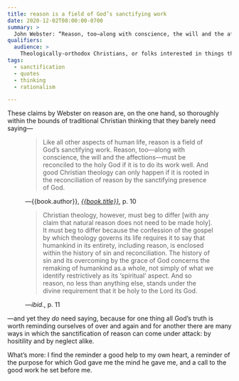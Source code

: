 ```yaml
---
title: reason is a field of God’s sanctifying work
date: 2020-12-02T08:00:00-0700
summary: >
  John Webster: “Reason, too—along with conscience, the will and the affections—must be reconciled to the holy God…”
qualifiers:
  audience: >
    Theologically-orthodox Christians, or folks interested in things that theologically-orthodox Christians think.
tags:
  - sanctification
  - quotes
  - thinking
  - rationalism

---
```


These claims by Webster on reason are, on the one hand, so thoroughly within the bounds of traditional Christian thinking that they barely need saying—

<figure class='quotation'>

> Like all other aspects of human life, reason is a field of God’s sanctifying work. Reason, too—along with conscience, the will and the affections—must be reconciled to the holy God if it is to do its work well. And good Christian theology can only happen if it is rooted in the reconciliation of reason by the sanctifying presence of God.

<figcaption>—{{book.author}}, <a href="{{book.link}}"><cite>{{book.title}}</cite></a>, p. 10</figcaption>
</figure>

<figure class='quotation'>

> Christian theology, however, must beg to differ \[with any claim that natural reason does not need to be made holy]. It must beg to differ because the confession of the gospel by which theology governs its life requires it to say that humankind in its entirety, including reason, is enclosed within the history of sin and reconciliation. The history of sin and its overcoming by the grace of God concerns the remaking of humankind as.a whole, not simply of what we identify restrictively as its ‘spiritual’ aspect. And so reason, no less than anything else, stands under the divine requirement that it be holy to the Lord its God. 

<figcaption>—<i>ibid.</i>, p. 11</figcaption>
</figure>

—and yet they *do* need saying, because for one thing all God’s truth is worth reminding ourselves of over and again and for another there are many ways in which the sanctification of reason can come under attack: by hositility and by neglect alike.

What’s more: I find the reminder a good help to my own heart, a reminder of the purpose for which God gave me the mind he gave me, and a call to the good work he set before me.
